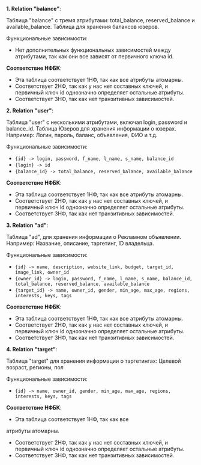 **1. Relation "balance"**:

Таблица "balance" с тремя атрибутами: total_balance, reserved_balance и available_balance.
Таблица для хранения балансов юзеров.

Функциональные зависимости:
- Нет дополнительных функциональных зависимостей между атрибутами, так как они все зависят от первичного ключа id.

**Соответствие НФБК**:
- Эта таблица соответствует 1НФ, так как все атрибуты атомарны.
- Соответствует 2НФ, так как у нас нет составных ключей, и первичный ключ id однозначно определяет остальные атрибуты.
- Соответствует 3НФ, так как нет транзитивных зависимостей.

**2. Relation "user"**:

Таблица "user" с несколькими атрибутами, включая login, password и balance_id.
Таблица Юзеров для хранения информации о юзерах. Например: Логин, пароль, баланс, объявления, ФИО и т.д.

Функциональные зависимости:

- `{id} -> login, password, f_name, l_name, s_name, balance_id`
- `{login} -> id`
- `{balance_id} -> total_balance, reserved_balance, available_balance`

**Соответствие НФБК**:
- Эта таблица соответствует 1НФ, так как все атрибуты атомарны.
- Соответствует 2НФ, так как у нас нет составных ключей, и первичный ключ id однозначно определяет остальные атрибуты.
- Соответствует 3НФ, так как нет транзитивных зависимостей.

**3. Relation "ad"**:

Таблица "ad", для хранения информации о Рекламном объявлении. Например: Название, описание, таргетинг, ID владельца.

Функциональные зависимости:
- `{id} -> name, description, website_link, budget, target_id, image_link, owner_id`
- `{owner_id} -> login, password, f_name, l_name, s_name, balance_id, total_balance, reserved_balance, available_balance`
- `{target_id} -> name, owner_id, gender, min_age, max_age, regions, interests, keys, tags`

**Соответствие НФБК**:
- Эта таблица соответствует 1НФ, так как все атрибуты атомарны.
- Соответствует 2НФ, так как у нас нет составных ключей, и первичный ключ id однозначно определяет остальные атрибуты.
- Соответствует 3НФ, так как нет транзитивных зависимостей.

**4. Relation "target"**:

Таблица "target" для хранения информации о таргетингах: Целевой возраст, регионы, пол

Функциональные зависимости:
- `{id} -> name, owner_id, gender, min_age, max_age, regions, interests, keys, tags`

**Соответствие НФБК**:
- Эта таблица соответствует 1НФ, так как все

 атрибуты атомарны.
- Соответствует 2НФ, так как у нас нет составных ключей, и первичный ключ id однозначно определяет остальные атрибуты.
- Соответствует 3НФ, так как нет транзитивных зависимостей.